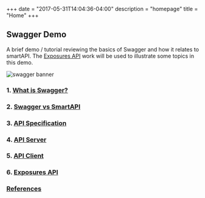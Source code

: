 +++
date = "2017-05-31T14:04:36-04:00"
description = "homepage"
title = "Home"
+++

## Swagger Demo

A brief demo / tutorial reviewing the basics of Swagger and how it relates to smartAPI. The [Exposures API](https://github.com/mjstealey/exposures-api) work will be used to illustrate some topics in this demo.

![swagger banner]({{<baseurl>}}/images/swaggerbanner.png)

### 1. [What is Swagger?]({{<baseurl>}}/swagger/)
### 2. [Swagger vs SmartAPI]({{<baseurl>}}/smartapi/)
### 3. [API Specification]({{<baseurl>}}/apispec/)
### 4. [API Server]({{<baseurl>}}/apiserver/)
### 5. [API Client]({{<baseurl>}}/apiclient/)
### 6. [Exposures API]({{<baseurl>}}/exposures)
### [References]({{<baseurl>}}/references)
